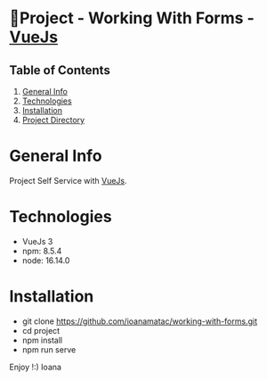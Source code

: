 # 🎸Project - Working With Forms - [VueJs](https://cli.vuejs.org/guide/creating-a-project.html)

## Table of Contents
1. [General Info](#general-info)
2. [Technologies](#technologies)
3. [Installation](#installation)
4. [Project Directory](#project-directory)


# General Info
Project Self Service with [VueJs](https://cli.vuejs.org/guide/creating-a-project.html).

# Technologies
* VueJs 3
* npm: 8.5.4
* node: 16.14.0

# Installation
* git clone https://github.com/ioanamatac/working-with-forms.git
* cd project
* npm install
* npm run serve



Enjoy !:)
Ioana